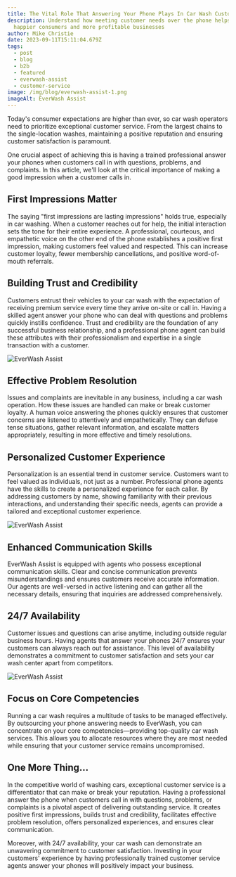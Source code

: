 ```yaml
---
title: The Vital Role That Answering Your Phone Plays In Car Wash Customer Service
description: Understand how meeting customer needs over the phone helps create
  happier consumers and more profitable businesses
author: Mike Christie
date: 2023-09-11T15:11:04.679Z
tags:
  - post
  - blog
  - b2b
  - featured
  - everwash-assist
  - customer-service
image: /img/blog/everwash-assist-1.png
imageAlt: EverWash Assist
---
```

Today's consumer expectations are higher than ever, so car wash operators need to prioritize exceptional customer service. From the largest chains to the single-location washes, maintaining a positive reputation and ensuring customer satisfaction is paramount. 

One crucial aspect of achieving this is having a trained professional answer your phones when customers call in with questions, problems, and complaints. In this article, we'll look at the critical importance of making a good impression when a customer calls in.

## First Impressions Matter

The saying "first impressions are lasting impressions" holds true, especially in car washing. When a customer reaches out for help, the initial interaction sets the tone for their entire experience. A professional, courteous, and empathetic voice on the other end of the phone establishes a positive first impression, making customers feel valued and respected. This can increase customer loyalty, fewer membership cancellations, and positive word-of-mouth referrals.

## Building Trust and Credibility

Customers entrust their vehicles to your car wash with the expectation of receiving premium service every time they arrive on-site or call in. Having a skilled agent answer your phone who can deal with questions and problems quickly instills confidence. Trust and credibility are the foundation of any successful business relationship, and a professional phone agent can build these attributes with their professionalism and expertise in a single transaction with a customer.

![EverWash Assist](/img/blog/4-1-.png "EverWash Assist")

## Effective Problem Resolution

Issues and complaints are inevitable in any business, including a car wash operation. How these issues are handled can make or break customer loyalty. A human voice answering the phones quickly ensures that customer concerns are listened to attentively and empathetically. They can defuse tense situations, gather relevant information, and escalate matters appropriately, resulting in more effective and timely resolutions.

## Personalized Customer Experience

Personalization is an essential trend in customer service. Customers want to feel valued as individuals, not just as a number. Professional phone agents have the skills to create a personalized experience for each caller. By addressing customers by name, showing familiarity with their previous interactions, and understanding their specific needs, agents can provide a tailored and exceptional customer experience.

![EverWash Assist](/img/blog/5-1-.png "EverWash Assist")

## Enhanced Communication Skills

EverWash Assist is equipped with agents who possess exceptional communication skills. Clear and concise communication prevents misunderstandings and ensures customers receive accurate information. Our agents are well-versed in active listening and can gather all the necessary details, ensuring that inquiries are addressed comprehensively.

## 24/7 Availability

Customer issues and questions can arise anytime, including outside regular business hours. Having agents that answer your phones 24/7 ensures your customers can always reach out for assistance. This level of availability demonstrates a commitment to customer satisfaction and sets your car wash center apart from competitors.

![EverWash Assist](/img/blog/everwash-assist-benefits.png "EverWash Assist")

## Focus on Core Competencies

Running a car wash requires a multitude of tasks to be managed effectively. By outsourcing your phone answering needs to EverWash, you can concentrate on your core competencies—providing top-quality car wash services. This allows you to allocate resources where they are most needed while ensuring that your customer service remains uncompromised.

## One More Thing…

In the competitive world of washing cars, exceptional customer service is a differentiator that can make or break your reputation. Having a professional answer the phone when customers call in with questions, problems, or complaints is a pivotal aspect of delivering outstanding service. It creates positive first impressions, builds trust and credibility, facilitates effective problem resolution, offers personalized experiences, and ensures clear communication. 

Moreover, with 24/7 availability, your car wash can demonstrate an unwavering commitment to customer satisfaction. Investing in your customers' experience by having professionally trained customer service agents answer your phones will positively impact your business.
